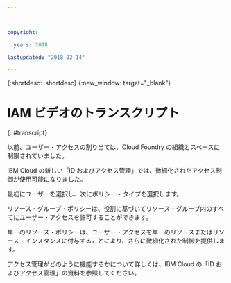 ```yaml
---

 

copyright:

  years: 2018

lastupdated: "2018-02-14" 

---
```



{:shortdesc: .shortdesc} 
{:new_window: target="_blank"}

# IAM ビデオのトランスクリプト
{: #transcript}

以前、ユーザー・アクセスの割り当ては、Cloud Foundry の組織とスペースに制限されていました。 

IBM Cloud の新しい「ID およびアクセス管理」では、微細化されたアクセス制御が使用可能になりました。

最初にユーザーを選択し、次にポリシー・タイプを選択します。

リソース・グループ・ポリシーは、役割に基づいてリソース・グループ内のすべてにユーザー・アクセスを許可することができます。 

単一のリソース・ポリシーは、ユーザー・アクセスを単一のリソースまたはリソース・インスタンスに付与することにより、さらに微細化された制御を提供します。 

アクセス管理がどのように機能するかについて詳しくは、IBM Cloud の「ID およびアクセス管理」の資料を参照してください。
